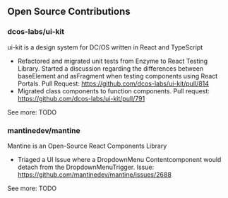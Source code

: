 ## Open Source Contributions

### dcos-labs/ui-kit

ui-kit is a design system for DC/OS written in React and TypeScript

- Refactored and migrated unit tests from Enzyme to React Testing Library.
  Started a discussion regarding the differences between baseElement and
  asFragment when testing components using React Portals.
  Pull Request: https://github.com/dcos-labs/ui-kit/pull/814
- Migrated class components to function components.
  Pull request: https://github.com/dcos-labs/ui-kit/pull/791

See more: TODO

### mantinedev/mantine

Mantine is an Open-Source React Components Library

- Triaged a UI Issue where a DropdownMenu Contentcomponent would
  detach from the DropdownMenuTrigger.
  Issue: https://github.com/mantinedev/mantine/issues/2688

See more: TODO

